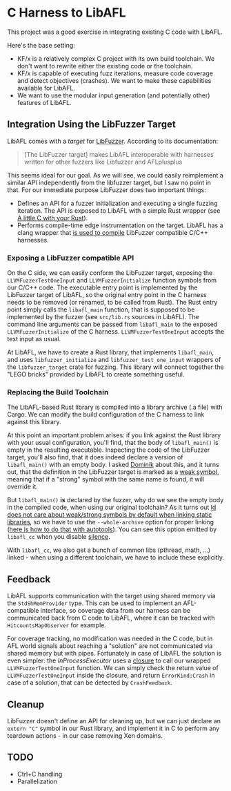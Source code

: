 C Harness to LibAFL
===================

This project was a good exercise in integrating existing C code with LibAFL.

Here's the base setting:
* KF/x is a relatively complex C project with its own build toolchain. We don't want to rewrite either the existing code or the toolchain.
* KF/x is capable of executing fuzz iterations, measure code coverage and detect objectives (crashes). We want to make these capabilities available for LibAFL.
* We want to use the modular input generation (and potentially other) features of LibAFL.

Integration Using the LibFuzzer Target
--------------------------------------

LibAFL comes with a _target_ for [LibFuzzer](https://llvm.org/docs/LibFuzzer.html). According to its documentation:

> [The LibFuzzer target] makes LibAFL interoperable with harnesses written for other fuzzers like Libfuzzer and AFLplusplus

This seems ideal for our goal. As we will see, we could easily reimplement a similar API independently from the libfuzzer target, but I saw no point in that. For our immediate purpose LibFuzzer does two important things:

- Defines an API for a fuzzer initialization and executing a single fuzzing iteration. The API is exposed to LibAFL with a simple Rust wrapper (see [A little C with your Rust](https://docs.rust-embedded.org/book/interoperability/c-with-rust.html)).
- Performs compile-time edge instrumentation on the target. LibAFL has a clang wrapper that [is used to compile](https://github.com/AFLplusplus/LibAFL/blob/main/fuzzers/libfuzzer_libpng_accounting/src/bin/libafl_cc.rs) LibFuzzer compatible C/C++ harnesses. 

### Exposing a LibFuzzer compatible API

On the C side, we can easily conform the LibFuzzer target, exposing the `LLVMFuzzerTestOneInput` and `LLVMFuzzerInitialize` function symbols from our C/C++ code. The executable entry point is implemented by the LibFuzzer target of LibAFL, so the original entry point in the C harness needs to be removed (or renamed, to be called from Rust). The Rust entry point simply calls the `libafl_main` function, that is supposed to be implemented by the fuzzer (see `src/lib.rs` sources in LibAFL). The command line arguments can be passed from `libafl_main` to the exposed `LLVMFuzzerInitialize` of the C harness. `LLVMFuzzerTestOneInput` accepts the test input as usual. 

At LibAFL, we have to create a Rust library, that implements `libafl_main`, and uses `libfuzzer_initialize` and `libfuzzer_test_one_input` wrappers of the `libfuzzer_target` crate for fuzzing. This library will connect together the "LEGO bricks" provided by LibAFL to create something useful.  

### Replacing the Build Toolchain

The LibAFL-based Rust library is compiled into a library archive (.a file) with Cargo. We can modify the build configuration of the C harness to link against this library.

At this point an important problem arises: if you link against the Rust library with your usual configuration, you'll find, that the body of `libafl_main()` is empty in the resulting executable. Inspecting the code of the LibFuzzer target, you'll also find, that it does indeed declare a version of `libafl_main()` with an empty body. I asked [Dominik](https://twitter.com/domenuk) about this, and it turns out, that the definition in the LibFuzzer target is marked as a [weak symbol](https://witekio.com/blog/gcc-weak-symbols/), meaning that if a "strong" symbol with the same name is found, it will override it. 

But `libafl_main()` __is__ declared by the fuzzer, why do we see the empty body in the compiled code, when using our original toolchain? As it turns out [ld does not care about weak/strong symbols by default when linking static libraries](https://stackoverflow.com/a/37191811), so we have to use the `--whole-archive` option for proper linking ([here is how to do that with autotools](https://stackoverflow.com/questions/22210903/autotools-and-wl-whole-archive)). You can see this option emitted by `libafl_cc` when you disable [silence](https://docs.rs/libafl_cc/0.4.0/libafl_cc/trait.CompilerWrapper.html#tymethod.silence).

With `libafl_cc`, we also get a bunch of common libs (pthread, math, ...) linked - when using a different toolchain, we have to include these explicitly.

Feedback
--------

LibAFL supports communication with the target using shared memory via the `StdShMemProvider` type. This can be used to implement an AFL-compatible interface, so coverage data from our harness can be communicated back from C code to LibAFL, where it can be tracked with `HitcountsMapObserver` for example. 

For coverage tracking, no modification was needed in the C code, but in AFL world signals about reaching a "solution" are not communicated via shared memory but with pipes. Fortunately in case of LibAFL the solution is even simpler: the _InProcessExecutor_ uses a [closure](https://doc.rust-lang.org/book/ch13-01-closures.html) to call our wrapped `LLVMFuzzerTestOneInput` function. We can simply check the return value of `LLVMFuzzerTestOneInput` inside the closure, and return `ErrorKind:Crash` in case of a solution, that can be detected by `CrashFeedback`.

Cleanup
-------

LibFuzzer doesn't define an API for cleaning up, but we can just declare an `extern "C"` symbol in our Rust library, and implement it in C to perform any teardown actions - in our case removing Xen domains. 

TODO
----

- Ctrl+C handling
- Parallelization

